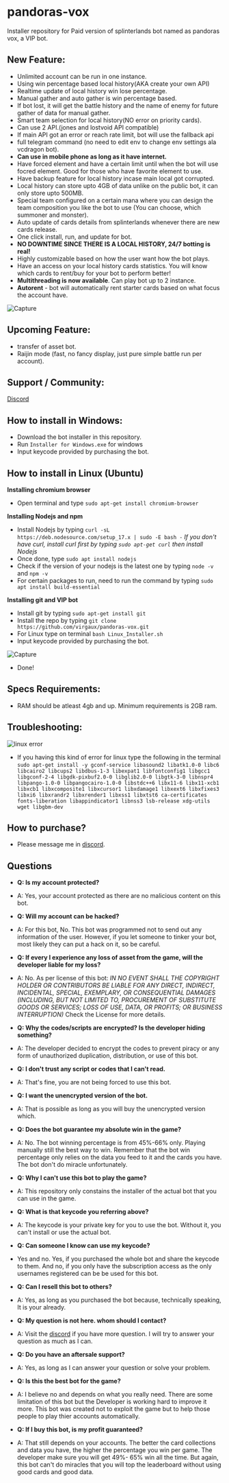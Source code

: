 # pandoras-vox
Installer repository for Paid version of splinterlands bot named as pandoras vox, a VIP bot. 

## New Feature: 
- Unlimited account can be run in one instance.
- Using win percentage based local history(AKA create your own API)
- Realtime update of local history win lose percentage. 
- Manual gather and auto gather is win percentage based. 
- If bot lost, it will get the battle history and the name of enemy for future gather of data for manual gather. 
- Smart team selection for local history(NO error on priority cards). 
- Can use 2 API.(jones and lostvoid API compatible)
- If main API got an error or reach rate limit, bot will use the fallback api
- full telegram command (no need to edit env to change env settings ala vcdragon bot). 
- **Can use in mobile phone as long as it have internet.**
- Have forced element and have a certain limit until when the bot will use focred element. Good for those who have favorite element to use. 
- Have backup feature for local history incase main local got corrupted. 
- Local history can store upto 4GB of data unlike on the public bot, it can only store upto 500MB.
- Special team configured on a certain mana where you can design the team composition you like the bot to use (You can choose, which summoner and monster). 
- Auto update of cards details from splinterlands whenever there are new cards release.
- One click install, run, and update for bot. 
- **NO DOWNTIME SINCE THERE IS A LOCAL HISTORY, 24/7 botting is real!**
- Highly customizable based on how the user want how the bot plays. 
- Have an access on your local history cards statistics. You will know which cards to rent/buy for your bot to perform better!
- **Multithreading is now available**. Can play bot up to 2 instance. 
- **Autorent** - bot will automatically rent starter cards based on what focus the account have. 

![Capture](https://user-images.githubusercontent.com/89733547/152325385-0da533fb-a5de-4e84-9446-d705cd1c2b63.PNG)






## Upcoming Feature: 
- transfer of asset bot.
- Raijin mode (fast, no fancy display, just pure simple battle run per account). 


## Support / Community:
[Discord](https://discord.gg/UfMfTj2zb8)

## How to install in Windows:
- Download the bot installer in this repository.
- Run `Installer for Windows.exe` for windows  
- Input keycode provided by purchasing the bot. 

## How to install in Linux (Ubuntu)

**Installing chromium browser**
- Open terminal and type `sudo apt-get install chromium-browser`

**Installing Nodejs and npm**
- Install Nodejs by typing `curl -sL https://deb.nodesource.com/setup_17.x | sudo -E bash -` 
 *If you don't have curl, install curl first by typing `sudo apt-get curl` then install Nodejs*
- Once done, type `sudo apt install nodejs`
- Check if the version of your nodejs is the latest one by typing `node -v` and `npm -v`
- For certain packages to run, need to run the command by typing `sudo apt install build-essential`


**Installing git and VIP bot**
- Install git by typing `sudo apt-get install git`
- Install the repo by typing `git clone https://github.com/virgaux/pandoras-vox.git` 
- For Linux type on terminal `bash Linux_Installer.sh`
- Input keycode provided by purchasing the bot. 


 ![Capture](https://user-images.githubusercontent.com/89733547/150942224-bfb14dae-76c2-4914-937a-89f391bb5bae.PNG)
 
 
- Done! 

## Specs Requirements:
- RAM should be atleast 4gb and up. Minimum requirements is 2GB ram. 

## Troubleshooting: 


![linux error](https://user-images.githubusercontent.com/89733547/154525141-5b60790d-8967-4901-aee3-63725c8948a4.PNG)


- If you having this kind of error for linux type the following in the terminal 
`sudo apt-get install -y gconf-service libasound2 libatk1.0-0 libc6 libcairo2 libcups2 libdbus-1-3 libexpat1 libfontconfig1 libgcc1 libgconf-2-4 libgdk-pixbuf2.0-0 libglib2.0-0 libgtk-3-0 libnspr4 libpango-1.0-0 libpangocairo-1.0-0 libstdc++6 libx11-6 libx11-xcb1 libxcb1 libxcomposite1 libxcursor1 libxdamage1 libxext6 libxfixes3 libxi6 libxrandr2 libxrender1 libxss1 libxtst6 ca-certificates fonts-liberation libappindicator1 libnss3 lsb-release xdg-utils wget libgbm-dev`

## How to purchase?
- Please message me in [discord](https://discord.gg/fqHQvcYe).

## Questions
- **Q: Is my account protected?** 
- A: Yes, your account protected as there are no malicious content on this bot. 

- **Q: Will my account can be hacked?** 
- A: For this bot, No. This bot was programmed not to send out any information of the user. However, if you let someone to tinker your bot, most likely they can put a hack on it, so be careful.

- **Q: If every I experience any loss of asset from the game, will the developer liable for my loss?** 
- A: No. As per license of this bot:
*IN NO EVENT SHALL THE COPYRIGHT HOLDER OR CONTRIBUTORS BE LIABLE
FOR ANY DIRECT, INDIRECT, INCIDENTAL, SPECIAL, EXEMPLARY, OR CONSEQUENTIAL
DAMAGES (INCLUDING, BUT NOT LIMITED TO, PROCUREMENT OF SUBSTITUTE GOODS OR
SERVICES; LOSS OF USE, DATA, OR PROFITS; OR BUSINESS INTERRUPTION)*
Check the License for more details. 

- **Q: Why the codes/scripts are encrypted? Is the developer hiding something?** 
- A: The developer decided to encrypt the codes to prevent piracy or any form of unauthorized duplication, distribution, or use of this bot. 

- **Q: I don't trust any script or codes that I can't read.** 
- A: That's fine, you are not being forced to use this bot. 

- **Q: I want the unencrypted version of the bot.** 
- A: That is possible as long as you will buy the unencrypted version which. 

- **Q: Does the bot guarantee my absolute win in the game?** 
- A: No. The bot winning percentage is from 45%-66% only. Playing manually still the best way to win. Remember that the bot win percentage only relies on the data you feed to it and the cards you have. The bot don't do miracle unfortunately. 

- **Q: Why I can't use this bot to play the game?** 
- A: This repository only constains the installer of the actual bot that you can use in the game. 

- **Q: What is that keycode you referring above?** 
- A: The keycode is your private key for you to use the bot. Without it, you can't install or use the actual bot. 

- **Q: Can someone I know can use my keycode?** 
- Yes and no. Yes, if you purchased the whole bot and share the keycode to them. And no, if you only have the subscription access as the only usernames registered can be be used for this bot. 

- **Q: Can I resell this bot to others?** 
- A: Yes, as long as you purchased the bot because, technically speaking, It is your already. 

- **Q: My question is not here. whom should I contact?** 
- A: Visit the [discord](https://discord.gg/fqHQvcYe) if you have more question. I will try to answer your question as much as I can. 

- **Q: Do you have an aftersale support?**
- A: Yes, as long as I can answer your question or solve your problem. 

- **Q: Is this the best bot for the game?**
- A: I believe no and depends on what you really need. There are some limitation of this bot but the Developer is working hard to improve it more. This bot was created not to exploit the game but to help those people to play thier accounts automatically.

- **Q: If I buy this bot, is my profit guaranteed?**
- A: That still depends on your accounts. The better the card collections and data you have, the higher the percentage you win per game. The developer make sure you will get 49%- 65% win all the time. But again, this bot can't do miracles that you will top the leaderboard without using good cards and good data. 
